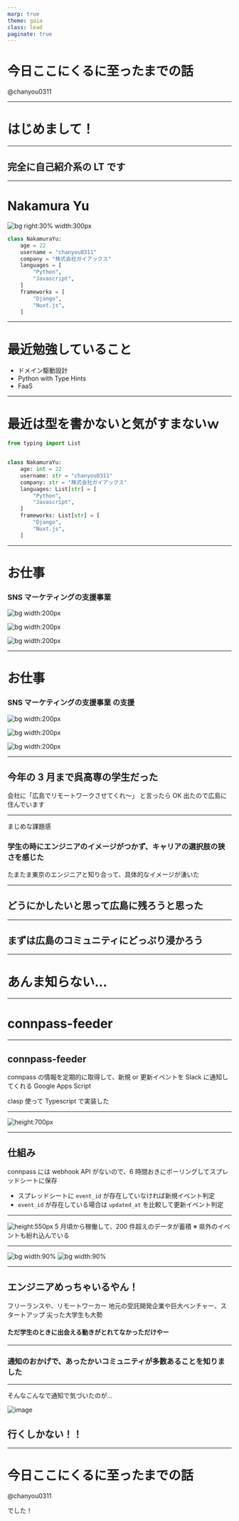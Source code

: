 ```yaml
---
marp: true
theme: gaia
class: lead
paginate: true
---
```


# 今日ここにくるに至ったまでの話

@chanyou0311

---

# はじめまして！

---

## 完全に自己紹介系の LT です

---

<!-- _class: default -->

# Nakamura Yu

![bg right:30% width:300px](https://avatars3.githubusercontent.com/u/12185831?s=460&v=4)

```py
class NakamuraYu:
    age = 22
    username = "chanyou0311"
    company = "株式会社ガイアックス"
    languages = [
        "Python",
        "Javascript",
    ]
    frameworks = [
        "Django",
        "Nuxt.js",
    ]
```

---

<!-- _class: default -->

# 最近勉強していること

- ドメイン駆動設計
- Python with Type Hints
- FaaS

---

<!-- _class: default -->

# 最近は型を書かないと気がすまないｗ

```py
from typing import List


class NakamuraYu:
    age: int = 22
    username: str = "chanyou0311"
    company: str = "株式会社ガイアックス"
    languages: List[str] = [
        "Python",
        "Javascript",
    ]
    frameworks: List[str] = [
        "Django",
        "Nuxt.js",
    ]
```

---

<!-- _class: default -->

# お仕事

### SNS マーケティングの支援事業

![bg width:200px](https://pngimg.com/uploads/twitter/twitter_PNG9.png)

![bg width:200px](https://en.facebookbrand.com/wp-content/uploads/2019/04/f_logo_RGB-Hex-Blue_512.png)

![bg width:200px](https://upload.wikimedia.org/wikipedia/commons/thumb/a/a5/Instagram_icon.png/599px-Instagram_icon.png)

---

<!-- _class: default -->

# お仕事

### SNS マーケティングの支援事業 **の支援**

![bg width:200px](https://pngimg.com/uploads/twitter/twitter_PNG9.png)

![bg width:200px](https://en.facebookbrand.com/wp-content/uploads/2019/04/f_logo_RGB-Hex-Blue_512.png)

![bg width:200px](https://upload.wikimedia.org/wikipedia/commons/thumb/a/a5/Instagram_icon.png/599px-Instagram_icon.png)

---

## 今年の 3 月まで呉高専の学生だった

会社に「広島でリモートワークさせてくれ〜」
と言ったら OK 出たので広島に住んでいます

---

まじめな課題感

### 学生の時にエンジニアのイメージがつかず、キャリアの選択肢の狭さを感じた

たまたま東京のエンジニアと知り合って、具体的なイメージが湧いた

---

## どうにかしたいと思って広島に残ろうと思った

---

## まずは広島のコミュニティにどっぷり浸かろう

---

# あんま知らない…

---

# connpass-feeder

---

<!-- _class: default -->

## connpass-feeder

connpass の情報を定期的に取得して、新規 or 更新イベントを Slack に通知してくれる Google Apps Script

clasp 使って Typescript で実装した

---

![height:700px](https://user-images.githubusercontent.com/12185831/71283061-70a8b480-23a2-11ea-8d3d-3a13e3ceb9db.png)

---

<!-- _class: default -->

## 仕組み

connpass には webhook API がないので、6 時間おきにポーリングしてスプレッドシートに保存

- スプレッドシートに `event_id` が存在していなければ新規イベント判定
- `event_id` が存在している場合は `updated_at` を比較して更新イベント判定

---

![height:550px](https://user-images.githubusercontent.com/12185831/71281556-8ff31200-23a1-11ea-903e-a2817a3abd12.png)
5 月頃から稼働して、200 件超えのデータが蓄積
※ 県外のイベントも紛れ込んでいる

---

![bg width:90%](https://hiroshima.pycon.jp/2019/static/images/ogimage.png)
![bg width:90%](https://www.pref.hiroshima.lg.jp/uploaded/image/343380.png)

---

## エンジニアめっちゃいるやん！

フリーランスや、リモートワーカー
地元の受託開発企業や巨大ベンチャー、スタートアップ
尖った大学生も大勢

#### ただ学生のときに出会える動きがとれてなかっただけやー

---

### 通知のおかげで、あったかいコミュニティが多数あることを知りました

---

そんなこんなで通知で気づいたのが…

![image](https://user-images.githubusercontent.com/12185831/71282843-51118c00-23a2-11ea-99e1-15e81a9b0f12.png)

## 行くしかない！！

---

# 今日ここにくるに至ったまでの話

@chanyou0311

でした！
